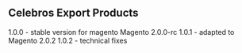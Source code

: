 Celebros Export Products
------------------------
1.0.0 - stable version for magento Magento 2.0.0-rc
1.0.1 - adapted to Magento 2.0.2
1.0.2 - technical fixes